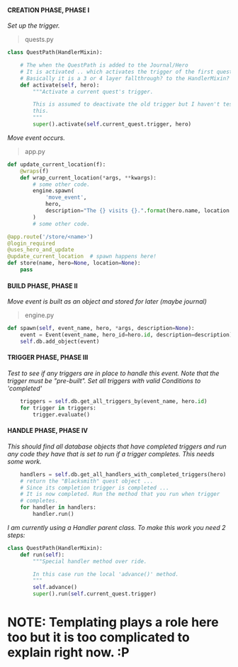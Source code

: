 #### CREATION PHASE, PHASE I
_Set up the trigger._
> quests.py
```python
class QuestPath(HandlerMixin):

    # The when the QuestPath is added to the Journal/Hero
    # It is activated .. which activates the trigger of the first quest.
    # Basically it is a 3 or 4 layer fallthrough? to the HandlerMixin?
    def activate(self, hero):
        """Activate a current quest's trigger.

        This is assumed to deactivate the old trigger but I haven't tested
        this.
        """
        super().activate(self.current_quest.trigger, hero)
```
_Move event occurs._
> app.py
```python
def update_current_location(f):
    @wraps(f)
    def wrap_current_location(*args, **kwargs):
        # some other code.
        engine.spawn(
            'move_event',
            hero,
            description="The {} visits {}.".format(hero.name, location.url)
        )
        # some other code.

@app.route('/store/<name>')
@login_required
@uses_hero_and_update
@update_current_location  # spawn happens here!
def store(name, hero=None, location=None):
    pass
```

#### BUILD PHASE, PHASE II
_Move event is built as an object and stored for later (maybe journal)_
> engine.py
```python
def spawn(self, event_name, hero, *args, description=None):
    event = Event(event_name, hero_id=hero.id, description=description)
    self.db.add_object(event)
```

#### TRIGGER PHASE, PHASE III
_Test to see if any triggers are in place to handle this event. Note that the trigger must be "pre-built". Set all triggers with valid Conditions to 'completed'_
```python
    triggers = self.db.get_all_triggers_by(event_name, hero.id)
    for trigger in triggers:
        trigger.evaluate()
```

#### HANDLE PHASE, PHASE IV
_This should find all database objects that have completed triggers and run any code they have that is set to run if a trigger completes. This needs some work._
```python
    handlers = self.db.get_all_handlers_with_completed_triggers(hero)
    # return the "Blacksmith" quest object ...
    # Since its completion trigger is completed ...
    # It is now completed. Run the method that you run when trigger
    # completes.
    for handler in handlers:
        handler.run()
```

_I am currently using a Handler parent class. To make this work you need
2 steps:_
```python
class QuestPath(HandlerMixin):
    def run(self):
        """Special handler method over ride.

        In this case run the local 'advance()' method.
        """
        self.advance()
        super().run(self.current_quest.trigger)
```


# NOTE: Templating plays a role here too but it is too complicated to explain right now. :P




